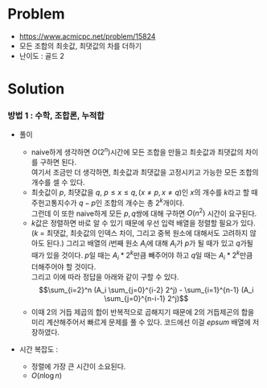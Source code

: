 # Problem
* https://www.acmicpc.net/problem/15824
* 모든 조합의 최솟값, 최댓값의 차를 더하기
* 난이도 : 골드 2

# Solution

### 방법 1 : 수학, 조합론, 누적합
* 풀이
  * naive하게 생각하면 $O(2^n)$시간에 모든 조합을 만들고 최솟값과 최댓값의 차이를 구하면 된다.   
  여기서 조금만 더 생각하면, 최솟값과 최댓값을 고정시키고 가능한 모든 조합의 개수를 셀 수 있다. 
  * 최솟값이 $p$, 최댓값을 $q$, $p \le x \le q, (x \ne p, x \ne q)$인 $x$의 개수를 $k$라고 할 때 
  주헌고통지수가 $q-p$인 조합의 개수는 총 $2^k$개이다.   
  그런데 이 또한 naive하게 모든 $p, q$쌍에 대해 구하면 $O(n^2)$ 시간이 요구된다. 
  * $k$값은 정렬하면 바로 알 수 있기 때문에 우선 입력 배열을 정렬할 필요가 있다. ($k$ = 최댓값, 최솟값의 인덱스 차이, 그리고 중복 원소에 대해서도 고려하지 않아도 된다.) 
  그리고 배열의 $i$번째 원소 $A_i$에 대해 $A_i$가 $p$가 될 때가 있고 $q$가될 때가 있을 것이다. 
  $p$일 때는 $A_i * 2^k$만큼 빼주어야 하고 $q$일 때는 $A_i * 2^k$만큼 더해주어야 할 것이다.    
  그리고 이에 따라 정답을 아래와 같이 구할 수 있다.   
  $$\sum_{i=2}^n (A_i \sum_{j=0}^{i-2} 2^j) - \sum_{i=1}^{n-1} (A_i \sum_{j=0}^{n-i-1} 2^j)$$ 
  * 이때 2의 거듭 제곱의 합이 반복적으로 곱해지기 때문에 2의 거듭제곤의 합을 미리 계산해주어서 
  빠르게 문제를 풀 수 있다. 코드에선 이걸 $epsum$ 배열에 저장하였다.

* 시간 복잡도 :
  * 정렬에 가장 큰 시간이 소요된다.
  * $O(n\log n)$
<br></br>
